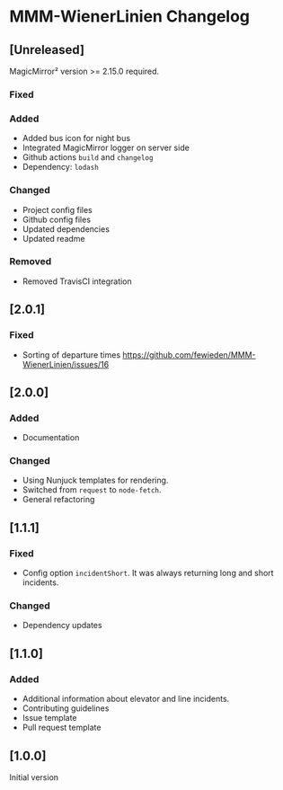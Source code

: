 # MMM-WienerLinien Changelog

## [Unreleased]

MagicMirror² version >= 2.15.0 required.

### Fixed

### Added

- Added bus icon for night bus
- Integrated MagicMirror logger on server side
- Github actions `build` and `changelog`
- Dependency: `lodash`

### Changed

- Project config files
- Github config files
- Updated dependencies
- Updated readme

### Removed

- Removed TravisCI integration

## [2.0.1]

### Fixed

- Sorting of departure times https://github.com/fewieden/MMM-WienerLinien/issues/16

## [2.0.0]

### Added

- Documentation

### Changed

- Using Nunjuck templates for rendering.
- Switched from `request` to `node-fetch`.
- General refactoring

## [1.1.1]

### Fixed

- Config option `incidentShort`. It was always returning long and short incidents.

### Changed

- Dependency updates

## [1.1.0]

### Added

- Additional information about elevator and line incidents.
- Contributing guidelines
- Issue template
- Pull request template

## [1.0.0]

Initial version
